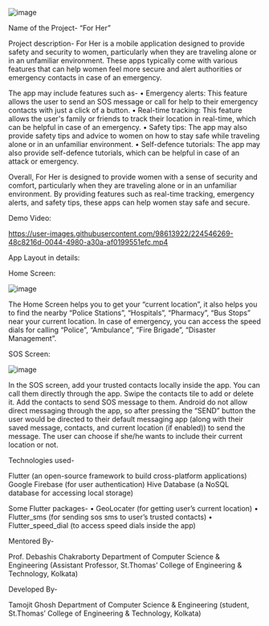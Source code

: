 ![image](https://user-images.githubusercontent.com/98613922/224545851-1309028d-21a7-4de5-ac2f-45fe0ac5c73e.png)

Name of the Project- “For Her”

Project description-
For Her is a mobile application designed to provide safety and security to women, particularly when they are traveling alone or in an unfamiliar environment. These apps typically come with various features that can help women feel more secure and alert authorities or emergency contacts in case of an emergency.

The app may include features such as-
•	Emergency alerts: This feature allows the user to send an SOS message or call for help to their emergency contacts with just a click of a button.
•	Real-time tracking: This feature allows the user's family or friends to track their location in real-time, which can be helpful in case of an emergency.
•	Safety tips: The app may also provide safety tips and advice to women on how to stay safe while traveling alone or in an unfamiliar environment.
•	Self-defence tutorials: The app may also provide self-defence tutorials, which can be helpful in case of an attack or emergency.

Overall, For Her is designed to provide women with a sense of security and comfort, particularly when they are traveling alone or in an unfamiliar environment. By providing features such as real-time tracking, emergency alerts, and safety tips, these apps can help women stay safe and secure.

Demo Video:



https://user-images.githubusercontent.com/98613922/224546269-48c8216d-0044-4980-a30a-af0199551efc.mp4




App Layout in details:


Home Screen:

![image](https://user-images.githubusercontent.com/98613922/224545889-a2702609-169c-41b3-bd6a-7381f5624922.png)


The Home Screen helps you to get your “current location”, it also helps you to find the nearby “Police Stations”, “Hospitals”, “Pharmacy”, “Bus Stops” near your current location.
In case of emergency, you can access the speed dials for calling “Police”, “Ambulance”, “Fire Brigade”, “Disaster Management”.


SOS Screen:
                                                                
![image](https://user-images.githubusercontent.com/98613922/224545910-6787d64b-e18b-4632-ab1c-9bb8f9afefa3.png)




In the SOS screen, add your trusted contacts locally inside the app. You can call them directly through the app.
Swipe the contacts tile to add or delete it. Add the contacts to send SOS message to them.
Android do not allow direct messaging through the app, so after pressing the “SEND” button the user would be directed to their default messaging app (along with their saved message, contacts, and current location (if enabled)) to send the message.
The user can choose if she/he wants to include their current location or not. 


Technologies used-

Flutter (an open-source framework to build cross-platform applications)
Google Firebase (for user authentication)
Hive Database (a NoSQL database for accessing local storage)

Some Flutter packages-
•	GeoLocater (for getting user’s current location)
•	Flutter_sms (for sending sos sms to user’s trusted contacts)
•	Flutter_speed_dial (to access speed dials inside the app)


Mentored By-

Prof. Debashis Chakraborty 
Department of Computer Science & Engineering
(Assistant Professor, St.Thomas’ College of Engineering & Technology, Kolkata)



Developed By-

Tamojit Ghosh 
Department of Computer Science & Engineering
(student, St.Thomas’ College of Engineering & Technology, Kolkata)
 
